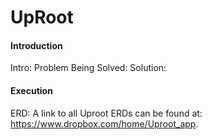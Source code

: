 # UpRoot

#### Introduction ####
Intro:
Problem Being Solved:
Solution:

#### Execution ####
ERD: A link to all Uproot ERDs can be found at: https://www.dropbox.com/home/Uproot_app.



